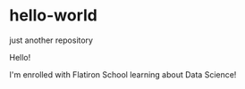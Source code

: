 # hello-world
just another repository

Hello!

I'm enrolled with Flatiron School learning about Data Science!
